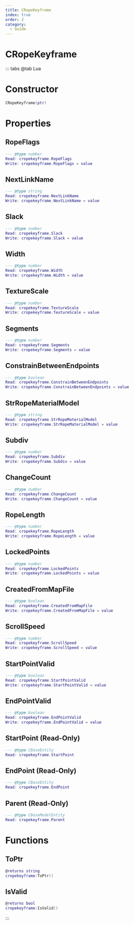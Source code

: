 ```yaml
---
title: CRopeKeyframe
index: true
order: 2
category:
  - Guide
---
```


# CRopeKeyframe

::: tabs
@tab Lua
# Constructor
```lua
CRopeKeyframe(ptr)
```
# Properties
## RopeFlags 
```lua
--- @type number
Read: cropekeyframe.RopeFlags
Write: cropekeyframe.RopeFlags = value
```
## NextLinkName 
```lua
--- @type string
Read: cropekeyframe.NextLinkName
Write: cropekeyframe.NextLinkName = value
```
## Slack 
```lua
--- @type number
Read: cropekeyframe.Slack
Write: cropekeyframe.Slack = value
```
## Width 
```lua
--- @type number
Read: cropekeyframe.Width
Write: cropekeyframe.Width = value
```
## TextureScale 
```lua
--- @type number
Read: cropekeyframe.TextureScale
Write: cropekeyframe.TextureScale = value
```
## Segments 
```lua
--- @type number
Read: cropekeyframe.Segments
Write: cropekeyframe.Segments = value
```
## ConstrainBetweenEndpoints 
```lua
--- @type boolean
Read: cropekeyframe.ConstrainBetweenEndpoints
Write: cropekeyframe.ConstrainBetweenEndpoints = value
```
## StrRopeMaterialModel 
```lua
--- @type string
Read: cropekeyframe.StrRopeMaterialModel
Write: cropekeyframe.StrRopeMaterialModel = value
```
## Subdiv 
```lua
--- @type number
Read: cropekeyframe.Subdiv
Write: cropekeyframe.Subdiv = value
```
## ChangeCount 
```lua
--- @type number
Read: cropekeyframe.ChangeCount
Write: cropekeyframe.ChangeCount = value
```
## RopeLength 
```lua
--- @type number
Read: cropekeyframe.RopeLength
Write: cropekeyframe.RopeLength = value
```
## LockedPoints 
```lua
--- @type number
Read: cropekeyframe.LockedPoints
Write: cropekeyframe.LockedPoints = value
```
## CreatedFromMapFile 
```lua
--- @type boolean
Read: cropekeyframe.CreatedFromMapFile
Write: cropekeyframe.CreatedFromMapFile = value
```
## ScrollSpeed 
```lua
--- @type number
Read: cropekeyframe.ScrollSpeed
Write: cropekeyframe.ScrollSpeed = value
```
## StartPointValid 
```lua
--- @type boolean
Read: cropekeyframe.StartPointValid
Write: cropekeyframe.StartPointValid = value
```
## EndPointValid 
```lua
--- @type boolean
Read: cropekeyframe.EndPointValid
Write: cropekeyframe.EndPointValid = value
```
## StartPoint (Read-Only)
```lua
--- @type CBaseEntity
Read: cropekeyframe.StartPoint
```
## EndPoint (Read-Only)
```lua
--- @type CBaseEntity
Read: cropekeyframe.EndPoint
```
## Parent (Read-Only)
```lua
--- @type CBaseModelEntity
Read: cropekeyframe.Parent
```
# Functions
## ToPtr
```lua
@returns string
cropekeyframe:ToPtr()
```
## IsValid
```lua
@returns bool
cropekeyframe:IsValid()
```

:::